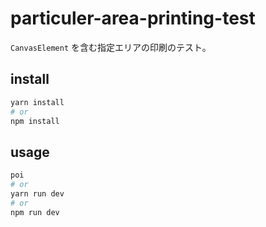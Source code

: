 particuler-area-printing-test
================================

`CanvasElement` を含む指定エリアの印刷のテスト。

## install

```sh
yarn install
# or
npm install
```

## usage

```sh
poi
# or
yarn run dev
# or
npm run dev
```